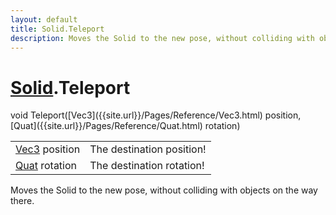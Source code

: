 ```yaml
---
layout: default
title: Solid.Teleport
description: Moves the Solid to the new pose, without colliding with objects on the way there.
---
```

# [Solid]({{site.url}}/Pages/Reference/Solid.html).Teleport

<div class='signature' markdown='1'>
void Teleport([Vec3]({{site.url}}/Pages/Reference/Vec3.html) position, [Quat]({{site.url}}/Pages/Reference/Quat.html) rotation)
</div>

|  |  |
|--|--|
|[Vec3]({{site.url}}/Pages/Reference/Vec3.html) position|The destination position!|
|[Quat]({{site.url}}/Pages/Reference/Quat.html) rotation|The destination rotation!|

Moves the Solid to the new pose, without colliding with
objects on the way there.



